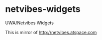 netvibes-widgets
================

UWA/Netvibes Widgets

This is mirror of http://netvibes.atspace.com
